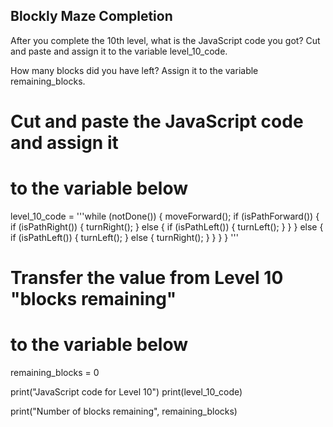 ## Blockly Maze Completion
After you complete the 10th level, what is the JavaScript code you got? 
Cut and paste and assign it to the variable level_10_code.

How many blocks did you have left? 
Assign it to the variable remaining_blocks.


# Cut and paste the JavaScript code and assign it 
# to the variable below 

level_10_code = '''while (notDone()) {
  moveForward();
  if (isPathForward()) {
    if (isPathRight()) {
      turnRight();
    } else {
      if (isPathLeft()) {
        turnLeft();
      }
    }
  } else {
    if (isPathLeft()) {
      turnLeft();
    } else {
      turnRight();
    }
  }
}
}
 '''


# Transfer the value from Level 10 "blocks remaining"
# to the variable below 

remaining_blocks =  0

print("JavaScript code for Level 10")
print(level_10_code)

print("Number of blocks remaining", remaining_blocks)
